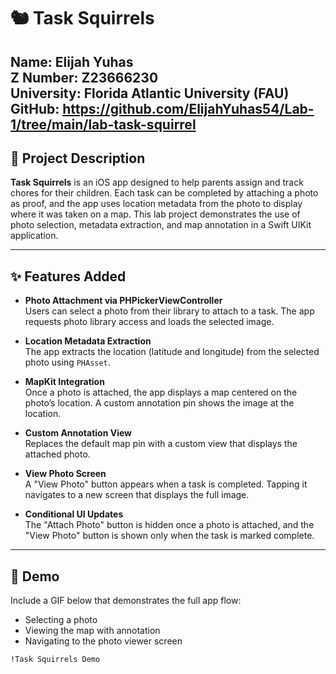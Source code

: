 # 🐿️ Task Squirrels

**Name:** Elijah Yuhas  
**Z Number:** Z23666230  
**University:** Florida Atlantic University (FAU)
**GitHub:** https://github.com/ElijahYuhas54/Lab-1/tree/main/lab-task-squirrel
---

## 📱 Project Description

**Task Squirrels** is an iOS app designed to help parents assign and track chores for their children. Each task can be completed by attaching a photo as proof, and the app uses location metadata from the photo to display where it was taken on a map. This lab project demonstrates the use of photo selection, metadata extraction, and map annotation in a Swift UIKit application.

---

## ✨ Features Added

- **Photo Attachment via PHPickerViewController**  
  Users can select a photo from their library to attach to a task. The app requests photo library access and loads the selected image.

- **Location Metadata Extraction**  
  The app extracts the location (latitude and longitude) from the selected photo using `PHAsset`.

- **MapKit Integration**  
  Once a photo is attached, the app displays a map centered on the photo’s location. A custom annotation pin shows the image at the location.

- **Custom Annotation View**  
  Replaces the default map pin with a custom view that displays the attached photo.

- **View Photo Screen**  
  A "View Photo" button appears when a task is completed. Tapping it navigates to a new screen that displays the full image.

- **Conditional UI Updates**  
  The "Attach Photo" button is hidden once a photo is attached, and the "View Photo" button is shown only when the task is marked complete.

---

## 📸 Demo

Include a GIF below that demonstrates the full app flow:
- Selecting a photo
- Viewing the map with annotation
- Navigating to the photo viewer screen

```markdown
!Task Squirrels Demo
